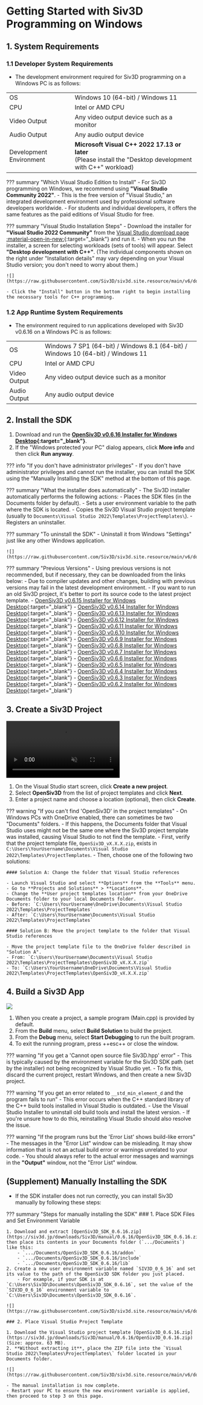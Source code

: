# Getting Started with Siv3D Programming on Windows

## 1. System Requirements
### 1.1 Developer System Requirements
- The development environment required for Siv3D programming on a Windows PC is as follows:

|  |  |
|--|--|
| OS | Windows 10 (64-bit) / Windows 11 |
| CPU | Intel or AMD CPU |
| Video Output | Any video output device such as a monitor |
| Audio Output | Any audio output device |
| Development Environment | **Microsoft Visual C++ 2022 17.13 or later**<br>(Please install the "Desktop development with C++" workload) |

??? summary "Which Visual Studio Edition to Install"
	- For Siv3D programming on Windows, we recommend using **"Visual Studio Community 2022"**.
	- This is the free version of "Visual Studio," an integrated development environment used by professional software developers worldwide.
	- For students and individual developers, it offers the same features as the paid editions of Visual Studio for free.

??? summary "Visual Studio Installation Steps"
	- Download the installer for **"Visual Studio 2022 Community"** from the [Visual Studio download page :material-open-in-new:](https://visualstudio.microsoft.com/ja/downloads/){:target="_blank"} and run it.
	- When you run the installer, a screen for selecting workloads (sets of tools) will appear. Select **"Desktop development with C++"**. (The individual components shown on the right under "Installation details" may vary depending on your Visual Studio version; you don't need to worry about them.)

	![](https://raw.githubusercontent.com/Siv3D/siv3d.site.resource/main/v6/download/windows/vs_installer_desktop.png)

	- Click the "Install" button in the bottom right to begin installing the necessary tools for C++ programming.

### 1.2 App Runtime System Requirements
- The environment required to run applications developed with Siv3D v0.6.16 on a Windows PC is as follows:

|  |  |
|--|--|
| OS | Windows 7 SP1 (64-bit) / Windows 8.1 (64-bit) / Windows 10 (64-bit) / Windows 11 |
| CPU | Intel or AMD CPU |
| Video Output | Any video output device such as a monitor |
| Audio Output | Any audio output device |

## 2. Install the SDK

1. Download and run the **[OpenSiv3D v0.6.16 Installer for Windows Desktop](https://siv3d.jp/downloads/Siv3D/OpenSiv3D_0.6.16_Installer.exe){:target="_blank"}**.
1. If the "Windows protected your PC" dialog appears, click **More info** and then click **Run anyway**.

??? info "If you don't have administrator privileges"
	- If you don't have administrator privileges and cannot run the installer, you can install the SDK using the "Manually Installing the SDK" method at the bottom of this page.

??? summary "What the installer does automatically"
	- The Siv3D installer automatically performs the following actions:
		- Places the SDK files (in the Documents folder by default).
		- Sets a user environment variable to the path where the SDK is located.
		- Copies the Siv3D Visual Studio project template (usually to `Documents\Visual Studio 2022\Templates\ProjectTemplates\`).
		- Registers an uninstaller.

??? summary "To uninstall the SDK"
	- Uninstall it from Windows "Settings" just like any other Windows application.

	![](https://raw.githubusercontent.com/Siv3D/siv3d.site.resource/main/v6/download/windows/uninstall.png)

??? summary "Previous Versions"
	- Using previous versions is not recommended, but if necessary, they can be downloaded from the links below:
		- Due to compiler updates and other changes, building with previous versions may fail in the latest development environment.
		- If you want to run an old Siv3D project, it's better to port its source code to the latest project template.
	- [OpenSiv3D v0.6.15 Installer for Windows Desktop](https://siv3d.jp/downloads/Siv3D/OpenSiv3D_0.6.15_Installer.exe){:target="_blank"}
	- [OpenSiv3D v0.6.14 Installer for Windows Desktop](https://siv3d.jp/downloads/Siv3D/OpenSiv3D_0.6.14_Installer.exe){:target="_blank"}
	- [OpenSiv3D v0.6.13 Installer for Windows Desktop](https://siv3d.jp/downloads/Siv3D/OpenSiv3D_0.6.13_Installer.exe){:target="_blank"}
	- [OpenSiv3D v0.6.12 Installer for Windows Desktop](https://siv3d.jp/downloads/Siv3D/OpenSiv3D_0.6.12_Installer.exe){:target="_blank"}
	- [OpenSiv3D v0.6.11 Installer for Windows Desktop](https://siv3d.jp/downloads/Siv3D/OpenSiv3D_0.6.11_Installer.exe){:target="_blank"}
	- [OpenSiv3D v0.6.10 Installer for Windows Desktop](https://siv3d.jp/downloads/Siv3D/OpenSiv3D_0.6.10_Installer.exe){:target="_blank"}
	- [OpenSiv3D v0.6.9 Installer for Windows Desktop](https://siv3d.jp/downloads/Siv3D/OpenSiv3D_0.6.9_Installer.exe){:target="_blank"}
	- [OpenSiv3D v0.6.8 Installer for Windows Desktop](https://siv3d.jp/downloads/Siv3D/OpenSiv3D_0.6.8_Installer.exe){:target="_blank"}
	- [OpenSiv3D v0.6.7 Installer for Windows Desktop](https://siv3d.jp/downloads/Siv3D/OpenSiv3D_0.6.7_Installer.exe){:target="_blank"}
	- [OpenSiv3D v0.6.6 Installer for Windows Desktop](https://siv3d.jp/downloads/Siv3D/OpenSiv3D_0.6.6_Installer.exe){:target="_blank"}
	- [OpenSiv3D v0.6.5 Installer for Windows Desktop](https://siv3d.jp/downloads/Siv3D/OpenSiv3D_0.6.5_Installer.exe){:target="_blank"}
	- [OpenSiv3D v0.6.4 Installer for Windows Desktop](https://siv3d.jp/downloads/Siv3D/OpenSiv3D_0.6.4_Installer.exe){:target="_blank"}
	- [OpenSiv3D v0.6.3 Installer for Windows Desktop](https://siv3d.jp/downloads/Siv3D/OpenSiv3D_0.6.3_Installer.exe){:target="_blank"}
	- [OpenSiv3D v0.6.2 Installer for Windows Desktop](https://siv3d.jp/downloads/Siv3D/OpenSiv3D_0.6.2_Installer.exe){:target="_blank"}

## 3. Create a Siv3D Project

<video src="https://github.com/Siv3D/siv3d.site.resource/blob/main/v7/download/msvc.mp4?raw=true" autoplay loop muted playsinline></video>

1. On the Visual Studio start screen, click **Create a new project**.
1. Select **OpenSiv3D** from the list of project templates and click **Next**.
1. Enter a project name and choose a location (optional), then click **Create**.

??? warning "If you can't find 'OpenSiv3D' in the project templates"
	- On Windows PCs with OneDrive enabled, there can sometimes be two "Documents" folders.
	- If this happens, the Documents folder that Visual Studio uses might not be the same one where the Siv3D project template was installed, causing Visual Studio to not find the template.
	- First, verify that the project template file, `OpenSiv3D_vX.X.X.zip`, exists in `C:\Users\YourUsername\Documents\Visual Studio 2022\Templates\ProjectTemplates`.
	- Then, choose one of the following two solutions:

	#### Solution A: Change the folder that Visual Studio references

	- Launch Visual Studio and select **Options** from the **Tools** menu.
	- Go to **Projects and Solutions** > **Locations**.
	- Change the **User project templates location** from your OneDrive Documents folder to your local Documents folder.
	- Before: `C:\Users\YourUsername\OneDrive\Documents\Visual Studio 2022\Templates\ProjectTemplates`
	- After: `C:\Users\YourUsername\Documents\Visual Studio 2022\Templates\ProjectTemplates`

	#### Solution B: Move the project template to the folder that Visual Studio references

	- Move the project template file to the OneDrive folder described in "Solution A".
	- From: `C:\Users\YourUsername\Documents\Visual Studio 2022\Templates\ProjectTemplates\OpenSiv3D_vX.X.X.zip`
	- To: `C:\Users\YourUsername\OneDrive\Documents\Visual Studio 2022\Templates\ProjectTemplates\OpenSiv3D_vX.X.X.zip`



## 4. Build a Siv3D App
![](https://raw.githubusercontent.com/Siv3D/siv3d.site.resource/main/v7/download/msvc.png)

1. When you create a project, a sample program (Main.cpp) is provided by default.
1. From the **Build** menu, select **Build Solution** to build the project.
1. From the **Debug** menu, select **Start Debugging** to run the built program.
1. To exit the running program, press ++esc++ or close the window.

??? warning "If you get a 'Cannot open source file Siv3D.hpp' error"
	- This is typically caused by the environment variable for the Siv3D SDK path (set by the installer) not being recognized by Visual Studio yet.
	- To fix this, discard the current project, restart Windows, and then create a new Siv3D project.

??? warning "If you get an error related to `__std_min_element_d` and the program fails to run"
	- This error occurs when the C++ standard library of the C++ build tools installed in Visual Studio is outdated.
	- Use the Visual Studio Installer to uninstall old build tools and install the latest version.
	- If you're unsure how to do this, reinstalling Visual Studio should also resolve the issue.

??? warning "If the program runs but the 'Error List' shows build-like errors"
	- The messages in the "Error List" window can be misleading. It may show information that is not an actual build error or warnings unrelated to your code.
	- You should always refer to the actual error messages and warnings in the **"Output"** window, not the "Error List" window.


## (Supplement) Manually Installing the SDK
- If the SDK installer does not run correctly, you can install Siv3D manually by following these steps:

??? summary "Steps for manually installing the SDK"
	### 1. Place SDK Files and Set Environment Variable

	1. Download and extract [OpenSiv3D_SDK_0.6.16.zip](https://siv3d.jp/downloads/Siv3D/manual/0.6.16/OpenSiv3D_SDK_0.6.16.zip), then place its contents in your Documents folder (`.../Documents`) like this:
		- `.../Documents/OpenSiv3D_SDK_0.6.16/addon`
		- `.../Documents/OpenSiv3D_SDK_0.6.16/include`
		- `.../Documents/OpenSiv3D_SDK_0.6.16/lib`
	2. Create a new user environment variable named `SIV3D_0_6_16` and set its value to the path of the OpenSiv3D SDK folder you just placed.
		- For example, if your SDK is at `C:\Users\Siv3D\Documents\OpenSiv3D_SDK_0.6.16`, set the value of the `SIV3D_0_6_16` environment variable to `C:\Users\Siv3D\Documents\OpenSiv3D_SDK_0.6.16`.

	![](https://raw.githubusercontent.com/Siv3D/siv3d.site.resource/main/v6/download/windows/envvariable.png)  

	### 2. Place Visual Studio Project Template

	1. Download the Visual Studio project template [OpenSiv3D_0.6.16.zip](https://siv3d.jp/downloads/Siv3D/manual/0.6.16/OpenSiv3D_0.6.16.zip) (Size: approx. 63 MB).
	2. **Without extracting it**, place the ZIP file into the `Visual Studio 2022\Templates\ProjectTemplates\` folder located in your Documents folder.

	![](https://raw.githubusercontent.com/Siv3D/siv3d.site.resource/main/v6/download/windows/projecttemplate.png)  

	- The manual installation is now complete.
	- Restart your PC to ensure the new environment variable is applied, then proceed to step 3 on this page.